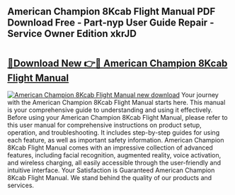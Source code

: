## American Champion 8Kcab Flight Manual PDF Download Free - Part-nyp User Guide Repair - Service Owner Edition xkrJD

# <h2><a href="http://bc66346.oget.top/?id=American+Champion+8Kcab+Flight+Manual">🔗Download New 👉🔴 American Champion 8Kcab Flight Manual</a></h2>

[![American Champion 8Kcab Flight Manual new download](https://i.imgur.com/5g1atiW.png)](http://bc66346.oget.top/?id=American+Champion+8Kcab+Flight+Manual)
Your journey with the American Champion 8Kcab Flight Manual starts here. This manual is your comprehensive guide to understanding and using it effectively. Before using your American Champion 8Kcab Flight Manual, please refer to this user manual for comprehensive instructions on product setup, operation, and troubleshooting. It includes step-by-step guides for using each feature, as well as important safety information. American Champion 8Kcab Flight Manual comes with an impressive collection of advanced features, including facial recognition, augmented reality, voice activation, and wireless charging, all easily accessible through the user-friendly and intuitive interface. Your Satisfaction is Guaranteed American Champion 8Kcab Flight Manual. We stand behind the quality of our products and services.
